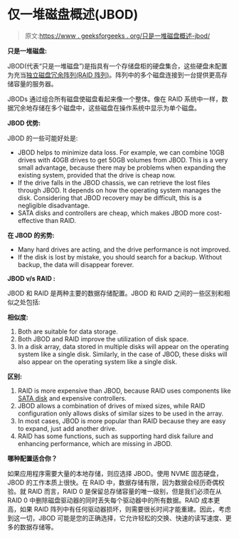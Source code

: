 # 仅一堆磁盘概述(JBOD)

> 原文:[https://www . geeksforgeeks . org/只是一堆磁盘概述-jbod/](https://www.geeksforgeeks.org/overview-of-just-a-bunch-of-disks-jbod/)

**只是一堆磁盘:**

JBOD(代表“只是一堆磁盘”)是指具有一个存储盘柜的硬盘集合，这些硬盘未配置为充当[独立磁盘冗余阵列(RAID 阵列)](https://www.geeksforgeeks.org/raid-redundant-arrays-of-independent-disks/)。阵列中的多个磁盘连接到一台提供更高存储容量的服务器。

JBODs 通过组合所有磁盘使磁盘看起来像一个整体。像在 RAID 系统中一样，数据冗余地存储在多个磁盘中，这些磁盘在操作系统中显示为单个磁盘。

**JBOD 优势:**

JBOD 的一些可能好处是:

*   JBOD helps to minimize data loss. For example, we can combine 10GB drives with 40GB drives to get 50GB volumes from JBOD. This is a very small advantage, because there may be problems when expanding the existing system, provided that the drive is cheap now.
*   If the drive falls in the JBOD chassis, we can retrieve the lost files through JBOD. It depends on how the operating system manages the disk. Considering that JBOD recovery may be difficult, this is a negligible disadvantage.
*   SATA disks and controllers are cheap, which makes JBOD more cost-effective than RAID.

**在 JBOD 的劣势:**

*   Many hard drives are acting, and the drive performance is not improved.
*   If the disk is lost by mistake, you should search for a backup. Without backup, the data will disappear forever.

**JBOD v/s RAID :**

JBOD 和 RAID 是两种主要的数据存储配置。JBOD 和 RAID 之间的一些区别和相似之处包括:

**相似度:**

1.  Both are suitable for data storage.
2.  Both JBOD and RAID improve the utilization of disk space.
3.  In a disk array, data stored in multiple disks will appear on the operating system like a single disk. Similarly, in the case of JBOD, these disks will also appear on the operating system like a single disk.

**区别:**

1.  RAID is more expensive than JBOD, because RAID uses components like [SATA disk](https://www.geeksforgeeks.org/sata-full-form/) and expensive controllers.
2.  JBOD allows a combination of drives of mixed sizes, while RAID configuration only allows disks of similar sizes to be used in the array.
3.  In most cases, JBOD is more popular than RAID because they are easy to expand, just add another drive.
4.  RAID has some functions, such as supporting hard disk failure and enhancing performance, which are missing in JBOD.

**哪种配置适合你？**

如果应用程序需要大量的本地存储，则应选择 JBOD。使用 NVME 固态硬盘，JBOD 的工作本质上很快。在 RAID 中，数据存储有限，因为数据会经历奇偶校验。就 RAID 而言，RAID 0 是保留总存储容量的唯一级别，但是我们必须在从 RAID 0 中删除磁盘驱动器的同时丢失每个驱动器中的所有数据。RAID 成本更高，如果 RAID 阵列中有任何驱动器损坏，则需要很长时间才能重建。因此，考虑到这一切，JBOD 可能是您的正确选择，它允许轻松的交换、快速的读写速度、更多的数据存储等。